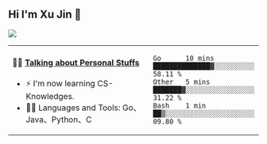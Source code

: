 
## Hi I'm Xu Jin 👋
![](https://komarev.com/ghpvc/?username=jiayouxujin&color=brightgreen&label=PROFILE+VIEWS)



<table align="center">
<tr>
<td valign="top" width="60%">

#### 🏋️‍♀️ <a href="https://github.com/jiayouxujin" target="_blank">Talking about Personal Stuffs</a>
<!-- recent_releases starts -->

- ⚡  I'm now learning CS-Knowledges.  
- 🏊‍♂️ Languages and Tools: Go、Java、Python、C
<!-- recent_releases ends -->
</td>
<td>
 
<!--START_SECTION:waka-->
```text
Go      10 mins         ██████████████▓░░░░░░░░░░   58.11 % 
Other   5 mins          ███████▓░░░░░░░░░░░░░░░░░   31.22 % 
Bash    1 min           ██▒░░░░░░░░░░░░░░░░░░░░░░   09.80 % 
```
<!--END_SECTION:waka-->
 
</td>
</tr>
</table>






